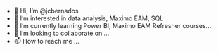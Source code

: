 - 👋 Hi, I’m @jcbernados
- 👀 I’m interested in data analysis, Maximo EAM, SQL
- 🌱 I’m currently learning Power BI, Maximo EAM Refresher courses...
- 💞️ I’m looking to collaborate on ...
- 📫 How to reach me ...

<!---
jcbernados/jcbernados is a ✨ special ✨ repository because its `README.md` (this file) appears on your GitHub profile.
You can click the Preview link to take a look at your changes.
--->
